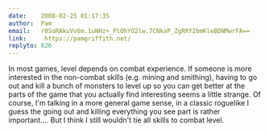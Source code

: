 ```yaml
---
date:    2008-02-25 01:17:35
author:  Pam
email:   r0SoRAkuVv6m.1uNHz+_PlOhYO2lw.7CNkaP_ZgRRY2bmKleBDNMwrFA==
link:     https://pamgriffith.net/
replyto: 626
---
```


In most games, level depends on combat experience.  If someone is more
interested in the non-combat skills (e.g. mining and smithing), having
to go out and kill a bunch of monsters to level up so you can get
better at the parts of the game that you actually find interesting
seems a little strange.  Of course, I'm talking in a more general game
sense, in a classic roguelike I guess the going out and killing
everything you see part is rather important....  But I think I still
wouldn't tie all skills to combat level.
